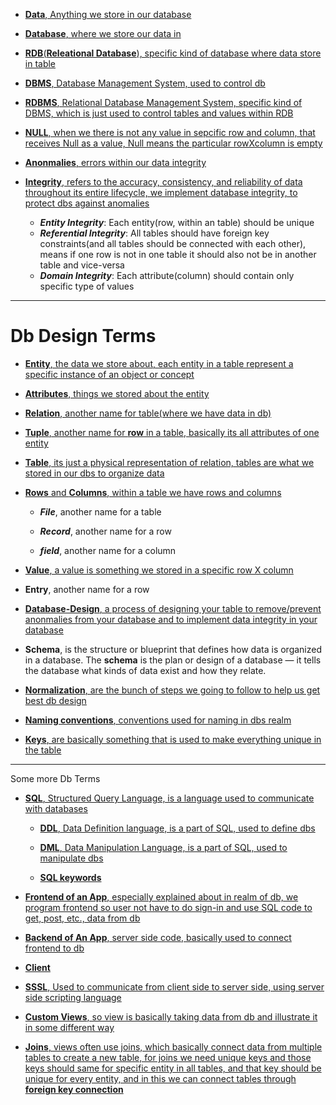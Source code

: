 - [**Data**, Anything we store in our database](https://youtu.be/ztHopE5Wnpc?si=eoUg1gaqL-Hm5HJM&t=4437)

- [**Database**, where we store our data in](https://youtu.be/ztHopE5Wnpc?si=ERdxNb45_NF640Ab&t=4447)

- [**RDB**(**Releational Database**), specific kind of database where data store in table](https://youtu.be/ztHopE5Wnpc?si=JNsPqiFDxmEe_2g5&t=4457)

-  [**DBMS**, Database Management System, used to control db ](https://youtu.be/ztHopE5Wnpc?si=XPIQEcmPE2fAJm1o&t=4477)

- [**RDBMS**, Relational Database Management System, specific kind of DBMS, which is just used to control tables and values within RDB](https://youtu.be/ztHopE5Wnpc?si=WC3vUlwze6Zd2VMO&t=4482)


- [**NULL**, when we there is not any value in sepcific row and column, that receives Null as a value, Null means the particular rowXcolumn is empty](https://youtu.be/ztHopE5Wnpc?si=bcmIw-FfGGV1NsVW&t=4507)

- [**Anonmalies**, errors within our data integrity ](https://youtu.be/ztHopE5Wnpc?si=5C25boes78XH3zQc&t=4577)

- [**Integrity**, refers to the accuracy, consistency, and reliability of data throughout its entire lifecycle, we implement database integrity, to protect dbs against anomalies](https://youtu.be/ztHopE5Wnpc?si=0b5EGKV-ht6jXUTu&t=4617)
    - ***Entity Integrity***: Each entity(row, within an table) should be unique
    - ***Referential Integrity***: All tables should have foreign key constraints(and all tables should be connected with each other), means if one row is not in one table it should also not be in another table and vice-versa
    - ***Domain Integrity***: Each attribute(column) should contain only specific type of values

-----

# Db Design Terms
- [**Entity**, the data we store about, each entity in a table represent a specific instance of an object or concept](https://youtu.be/ztHopE5Wnpc?si=n-St1yE1DWHiM3H-&t=4701)

- [**Attributes**, things we stored about the entity](https://youtu.be/ztHopE5Wnpc?si=SdYSBg4pDWLtYzdo&t=4727)

- [**Relation**, another name for table(where we have data in db)](https://youtu.be/ztHopE5Wnpc?si=NKTstD633byAPNwW&t=4747)

- [**Tuple**, another name for **row** in a table, basically its all attributes of one entity](https://youtu.be/ztHopE5Wnpc?si=6lBr3FUiU30j23nl&t=4797)

- [**Table**, its just a physical representation of relation, tables are what we stored in our dbs to organize data](https://youtu.be/ztHopE5Wnpc?si=tx_ow3eKGy3ITWb-&t=4877)

- [**Rows** and **Columns**, within a table we have rows and columns](https://youtu.be/ztHopE5Wnpc?si=II38UyqlGrVN8we3&t=4887)

    - ***File***, another name for a table

    - ***Record***, another name for a row
    - ***field***, another name for a column

- [**Value**, a value is something we stored in a specific row X column](https://youtu.be/ztHopE5Wnpc?si=psuxfmY0XCjWPI-h&t=4967)

- **Entry**, another name for a row 

- [**Database-Design**, a process of designing your table to remove/prevent anonmalies from your database and to implement data integrity in your database](https://youtu.be/ztHopE5Wnpc?si=CZ64ZwSvR2_vt7LI&t=5027)

- **Schema**, is the structure or blueprint that defines how data is organized in a database. The **schema** is the plan or design of a database — it tells the database what kinds of data exist and how they relate.

- [**Normalization**, are the bunch of steps we going to follow to help us get best db design](https://youtu.be/ztHopE5Wnpc?si=9Br4PcXxPypqf1ui&t=5057)

- [**Naming conventions**, conventions used for naming in dbs realm](https://youtu.be/ztHopE5Wnpc?si=xBrYiF913NRZh66Y&t=5087)

- [**Keys**, are basically something that is used to make everything unique in the table](https://youtu.be/ztHopE5Wnpc?si=ru6AVi5qUQn8uYS4&t=5117)

----

Some more Db Terms

- [**SQL**, Structured Query Language, is a language used to communicate with databases](https://youtu.be/ztHopE5Wnpc?si=7wvJ4yU0e9GvP1tI&t=5167)

    - [**DDL**, Data Definition language, is a part of SQL, used to define dbs](https://youtu.be/ztHopE5Wnpc?si=HqqEykd2W8aDi8_r&t=5347)

    - [**DML**, Data Manipulation Language, is a part of SQL, used to manipulate dbs](https://youtu.be/ztHopE5Wnpc?si=4kqiRUQRjT3ICUDw&t=5367)


    - [**SQL keywords**](https://youtu.be/ztHopE5Wnpc?si=uSvDZupiv-72JdrB&t=5387)

- [**Frontend of an App**, especially explained about in realm of db, we program frontend so user not have to do sign-in and use SQL code to get, post, etc., data from db](https://youtu.be/ztHopE5Wnpc?si=VTTBIOXXcKnjBCir)

- [**Backend of An App**, server side code, basically used to connect frontend to db](https://youtu.be/ztHopE5Wnpc?si=_ssuVrwhVGIPl7-R&t=5467)

- [**Client**](https://youtu.be/ztHopE5Wnpc?si=rZcQxvEh1WdGILvd&t=5597)

- [**SSSL**, Used to communicate from client side to server side, using server side scripting language](https://youtu.be/ztHopE5Wnpc?si=FSFbX9ahUNZpqhUL&t=5657)

- [**Custom Views**, so view is basically taking data from db and illustrate it in some different way](https://youtu.be/ztHopE5Wnpc?si=mvKZfvQijsOdN73H&t=5687)

-  [**Joins**, views often use joins, which basically connect data from multiple tables to create a new table, for joins we need unique keys and those keys should same for specific entity in all tables, and that key should be unique for every entity, and in this we can connect tables through **foreign key connection**](https://youtu.be/ztHopE5Wnpc?si=KQB10KSB0sUpFfMz&t=5757)
